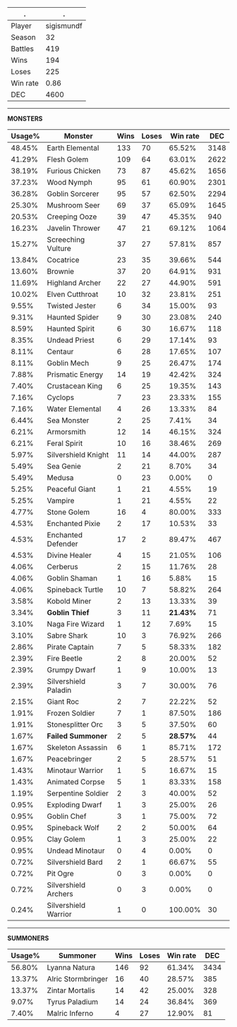 .|.
|-|-
Player|sigismundf
Season|32
Battles|419
Wins|194
Loses|225
Win rate|0.86
DEC|4600

---
**MONSTERS**

Usage%|Monster|Wins|Loses|Win rate|DEC|
-|-|-|-|-|-|
48.45%|Earth Elemental|133|70|65.52%|3148|
41.29%|Flesh Golem|109|64|63.01%|2622|
38.19%|Furious Chicken|73|87|45.62%|1656|
37.23%|Wood Nymph|95|61|60.90%|2301|
36.28%|Goblin Sorcerer|95|57|62.50%|2294|
25.30%|Mushroom Seer|69|37|65.09%|1645|
20.53%|Creeping Ooze|39|47|45.35%|940|
16.23%|Javelin Thrower|47|21|69.12%|1064|
15.27%|Screeching Vulture|37|27|57.81%|857|
13.84%|Cocatrice|23|35|39.66%|544|
13.60%|Brownie|37|20|64.91%|931|
11.69%|Highland Archer|22|27|44.90%|591|
10.02%|Elven Cutthroat|10|32|23.81%|251|
9.55%|Twisted Jester|6|34|15.00%|93|
9.31%|Haunted Spider|9|30|23.08%|240|
8.59%|Haunted Spirit|6|30|16.67%|118|
8.35%|Undead Priest|6|29|17.14%|93|
8.11%|Centaur|6|28|17.65%|107|
8.11%|Goblin Mech|9|25|26.47%|174|
7.88%|Prismatic Energy|14|19|42.42%|324|
7.40%|Crustacean King|6|25|19.35%|143|
7.16%|Cyclops|7|23|23.33%|155|
7.16%|Water Elemental|4|26|13.33%|84|
6.44%|Sea Monster|2|25|7.41%|34|
6.21%|Armorsmith|12|14|46.15%|324|
6.21%|Feral Spirit|10|16|38.46%|269|
5.97%|Silvershield Knight|11|14|44.00%|287|
5.49%|Sea Genie|2|21|8.70%|34|
5.49%|Medusa|0|23|0.00%|0|
5.25%|Peaceful Giant|1|21|4.55%|19|
5.25%|Vampire|1|21|4.55%|22|
4.77%|Stone Golem|16|4|80.00%|333|
4.53%|Enchanted Pixie|2|17|10.53%|33|
4.53%|Enchanted Defender|17|2|89.47%|467|
4.53%|Divine Healer|4|15|21.05%|106|
4.06%|Cerberus|2|15|11.76%|28|
4.06%|Goblin Shaman|1|16|5.88%|15|
4.06%|Spineback Turtle|10|7|58.82%|264|
3.58%|Kobold Miner|2|13|13.33%|39|
3.34%|**Goblin Thief**|3|11|**21.43%**|71|
3.10%|Naga Fire Wizard|1|12|7.69%|15|
3.10%|Sabre Shark|10|3|76.92%|266|
2.86%|Pirate Captain|7|5|58.33%|182|
2.39%|Fire Beetle|2|8|20.00%|52|
2.39%|Grumpy Dwarf|1|9|10.00%|13|
2.39%|Silvershield Paladin|3|7|30.00%|76|
2.15%|Giant Roc|2|7|22.22%|52|
1.91%|Frozen Soldier|7|1|87.50%|186|
1.91%|Stonesplitter Orc|3|5|37.50%|60|
1.67%|**Failed Summoner**|2|5|**28.57%**|44|
1.67%|Skeleton Assassin|6|1|85.71%|172|
1.67%|Peacebringer|2|5|28.57%|51|
1.43%|Minotaur Warrior|1|5|16.67%|15|
1.43%|Animated Corpse|5|1|83.33%|158|
1.19%|Serpentine Soldier|2|3|40.00%|52|
0.95%|Exploding Dwarf|1|3|25.00%|26|
0.95%|Goblin Chef|3|1|75.00%|72|
0.95%|Spineback Wolf|2|2|50.00%|64|
0.95%|Clay Golem|1|3|25.00%|22|
0.95%|Undead Minotaur|0|4|0.00%|0|
0.72%|Silvershield Bard|2|1|66.67%|55|
0.72%|Pit Ogre|0|3|0.00%|0|
0.72%|Silvershield Archers|0|3|0.00%|0|
0.24%|Silvershield Warrior|1|0|100.00%|30|

---
**SUMMONERS**

Usage%|Summoner|Wins|Loses|Win rate|DEC|
-|-|-|-|-|-|
56.80%|Lyanna Natura|146|92|61.34%|3434|
13.37%|Alric Stormbringer|16|40|28.57%|385|
13.37%|Zintar Mortalis|14|42|25.00%|328|
9.07%|Tyrus Paladium|14|24|36.84%|369|
7.40%|Malric Inferno|4|27|12.90%|81|
